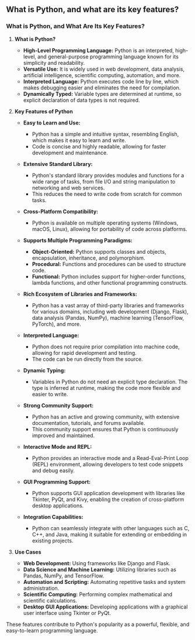 ## What is Python, and what are its key features?


### What is Python, and What Are Its Key Features?

1. **What is Python?**
   - **High-Level Programming Language:** Python is an interpreted, high-level, and general-purpose programming language known for its simplicity and readability.
   - **Versatile Use:** It is widely used in web development, data analysis, artificial intelligence, scientific computing, automation, and more.
   - **Interpreted Language:** Python executes code line by line, which makes debugging easier and eliminates the need for compilation.
   - **Dynamically Typed:** Variable types are determined at runtime, so explicit declaration of data types is not required.

2. **Key Features of Python**
   - **Easy to Learn and Use:**
     - Python has a simple and intuitive syntax, resembling English, which makes it easy to learn and write.
     - Code is concise and highly readable, allowing for faster development and maintenance.

   - **Extensive Standard Library:**
     - Python's standard library provides modules and functions for a wide range of tasks, from file I/O and string manipulation to networking and web services.
     - This reduces the need to write code from scratch for common tasks.

   - **Cross-Platform Compatibility:**
     - Python is available on multiple operating systems (Windows, macOS, Linux), allowing for portability of code across platforms.

   - **Supports Multiple Programming Paradigms:**
     - **Object-Oriented:** Python supports classes and objects, encapsulation, inheritance, and polymorphism.
     - **Procedural:** Functions and procedures can be used to structure code.
     - **Functional:** Python includes support for higher-order functions, lambda functions, and other functional programming constructs.

   - **Rich Ecosystem of Libraries and Frameworks:**
     - Python has a vast array of third-party libraries and frameworks for various domains, including web development (Django, Flask), data analysis (Pandas, NumPy), machine learning (TensorFlow, PyTorch), and more.

   - **Interpreted Language:**
     - Python does not require prior compilation into machine code, allowing for rapid development and testing.
     - The code can be run directly from the source.

   - **Dynamic Typing:**
     - Variables in Python do not need an explicit type declaration. The type is inferred at runtime, making the code more flexible and easier to write.

   - **Strong Community Support:**
     - Python has an active and growing community, with extensive documentation, tutorials, and forums available.
     - This community support ensures that Python is continuously improved and maintained.

   - **Interactive Mode and REPL:**
     - Python provides an interactive mode and a Read-Eval-Print Loop (REPL) environment, allowing developers to test code snippets and debug easily.

   - **GUI Programming Support:**
     - Python supports GUI application development with libraries like Tkinter, PyQt, and Kivy, enabling the creation of cross-platform desktop applications.

   - **Integration Capabilities:**
     - Python can seamlessly integrate with other languages such as C, C++, and Java, making it suitable for extending or embedding in existing projects.

3. **Use Cases**
   - **Web Development:** Using frameworks like Django and Flask.
   - **Data Science and Machine Learning:** Utilizing libraries such as Pandas, NumPy, and TensorFlow.
   - **Automation and Scripting:** Automating repetitive tasks and system administration.
   - **Scientific Computing:** Performing complex mathematical and scientific calculations.
   - **Desktop GUI Applications:** Developing applications with a graphical user interface using Tkinter or PyQt.

These features contribute to Python's popularity as a powerful, flexible, and easy-to-learn programming language.

